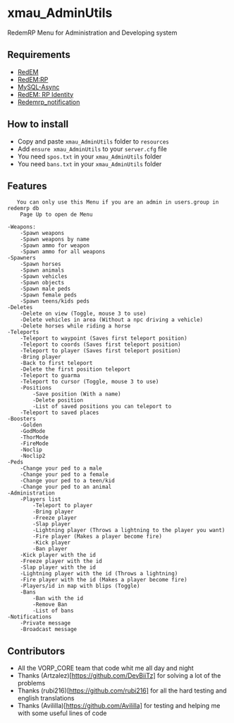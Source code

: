 # xmau_AdminUtils
RedemRP Menu for Administration and Developing system

## Requirements
- [RedEM](https://github.com/kanersps/redem)
- [RedEM:RP](https://github.com/RedEM-RP/redem_roleplay)
- [MySQL-Async](https://github.com/amakuu/mysql-async-temporary)
- [RedEM: RP Identity](https://github.com/RedEM-RP/redemrp_identity)
- [Redemrp_notification](https://github.com/Ktos93/redemrp_notification)

## How to install

* Copy and paste ```xmau_AdminUtils``` folder to ```resources```
* Add ```ensure xmau_AdminUtils``` to your ```server.cfg``` file
* You need ```spos.txt``` in your ```xmau_AdminUtils``` folder
* You need ```bans.txt``` in your ```xmau_AdminUtils``` folder

## Features
    
       You can only use this Menu if you are an admin in users.group in redemrp db
        Page Up to open de Menu
    
    -Weapons:
        -Spawn weapons
        -Spawn weapons by name
        -Spawn ammo for weapon
        -Spawn ammo for all weapons
    -Spawners
        -Spawn horses
        -Spawn animals
        -Spawn vehicles
        -Spawn objects
        -Spawn male peds
        -Spawn female peds
        -Spawn teens/kids peds
    -Deletes
        -Delete on view (Toggle, mouse 3 to use)
        -Delete vehicles in area (Without a npc driving a vehicle)
        -Delete horses while riding a horse
    -Teleports
        -Teleport to waypoint (Saves first teleport position)
        -Teleport to coords (Saves first teleport position)
        -Teleport to player (Saves first teleport position)
        -Bring player
        -Back to first teleport
        -Delete the first position teleport
        -Teleport to guarma
        -Teleport to cursor (Toggle, mouse 3 to use)
        -Positions
            -Save position (With a name)
            -Delete position
            -List of saved positions you can teleport to
        -Teleport to saved places
    -Boosters
        -Golden
        -GodMode
        -ThorMode
        -FireMode
        -Noclip
        -Noclip2
    -Peds
        -Change your ped to a male
        -Change your ped to a female
        -Change your ped to a teen/kid
        -Change your ped to an animal
    -Administration
        -Players list
            -Teleport to player
            -Bring player
            -Freeze player
            -Slap player
            -Lightning player (Throws a lightning to the player you want)
            -Fire player (Makes a player become fire)
            -Kick player
            -Ban player
        -Kick player with the id
        -Freeze player with the id
        -Slap player with the id
        -Lightning player with the id (Throws a lightning)
        -Fire player with the id (Makes a player become fire)
        -Players/id in map with blips (Toggle)
        -Bans
            -Ban with the id
            -Remove Ban
            -List of bans
    -Notifications
        -Private message
        -Broadcast message

## Contributors
- All the VORP_CORE team that code whit me all day and night
- Thanks (Artzalez)[https://github.com/DevBiiTz] for solving a lot of the problems
- Thanks (rubi216)[https://github.com/rubi216] for all the hard testing and english translations
- Thanks (Avililla)[https://github.com/Avililla] for testing and helping me with some useful lines of code
 







